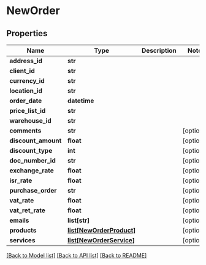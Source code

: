 # NewOrder

## Properties
Name | Type | Description | Notes
------------ | ------------- | ------------- | -------------
**address_id** | **str** |  | 
**client_id** | **str** |  | 
**currency_id** | **str** |  | 
**location_id** | **str** |  | 
**order_date** | **datetime** |  | 
**price_list_id** | **str** |  | 
**warehouse_id** | **str** |  | 
**comments** | **str** |  | [optional] 
**discount_amount** | **float** |  | [optional] 
**discount_type** | **int** |  | [optional] 
**doc_number_id** | **str** |  | [optional] 
**exchange_rate** | **float** |  | [optional] 
**isr_rate** | **float** |  | [optional] 
**purchase_order** | **str** |  | [optional] 
**vat_rate** | **float** |  | [optional] 
**vat_ret_rate** | **float** |  | [optional] 
**emails** | **list[str]** |  | [optional] 
**products** | [**list[NewOrderProduct]**](NewOrderProduct.md) |  | [optional] 
**services** | [**list[NewOrderService]**](NewOrderService.md) |  | [optional] 

[[Back to Model list]](../README.md#documentation-for-models) [[Back to API list]](../README.md#documentation-for-api-endpoints) [[Back to README]](../README.md)


